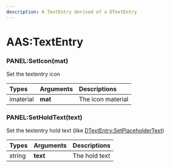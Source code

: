 ```yaml
---
description: A TextEntry derived of a DTextEntry
---
```

# AAS:TextEntry

### PANEL:SetIcon(mat)
Set the textentry icon

| Types | Arguments | Descriptions |
| :--- | :--- | :--- |
| imaterial | **mat** | The icon material |

### PANEL:SetHoldText(text)
Set the textentry hold text (like [DTextEntry:SetPlaceholderText](https://wiki.facepunch.com/gmod/DTextEntry:SetPlaceholderText))

| Types | Arguments | Descriptions |
| :--- | :--- | :--- |
| string | **text** | The hold text |